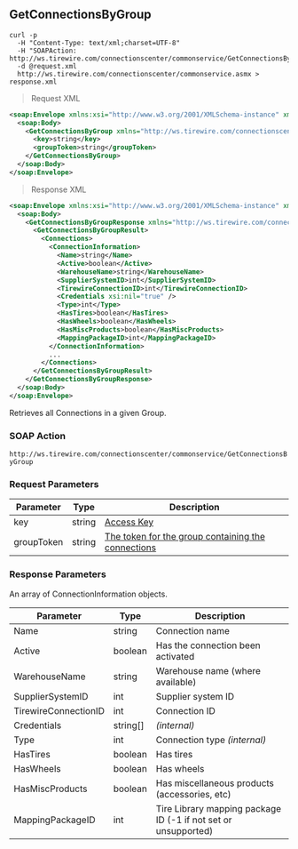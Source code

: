 ## GetConnectionsByGroup

```shell
curl -p
  -H "Content-Type: text/xml;charset=UTF-8"
  -H "SOAPAction: http://ws.tirewire.com/connectionscenter/commonservice/GetConnectionsByGroup"
  -d @request.xml
  http://ws.tirewire.com/connectionscenter/commonservice.asmx > response.xml
```

> Request XML

```xml
<soap:Envelope xmlns:xsi="http://www.w3.org/2001/XMLSchema-instance" xmlns:xsd="http://www.w3.org/2001/XMLSchema" xmlns:soap="http://schemas.xmlsoap.org/soap/envelope/">
  <soap:Body>
    <GetConnectionsByGroup xmlns="http://ws.tirewire.com/connectionscenter/commonservice">
      <key>string</key>
      <groupToken>string</groupToken>
    </GetConnectionsByGroup>
  </soap:Body>
</soap:Envelope>
```

> Response XML

```xml
<soap:Envelope xmlns:xsi="http://www.w3.org/2001/XMLSchema-instance" xmlns:xsd="http://www.w3.org/2001/XMLSchema" xmlns:soap="http://schemas.xmlsoap.org/soap/envelope/">
  <soap:Body>
    <GetConnectionsByGroupResponse xmlns="http://ws.tirewire.com/connectionscenter/commonservice">
      <GetConnectionsByGroupResult>
        <Connections>
          <ConnectionInformation>
            <Name>string</Name>
            <Active>boolean</Active>
            <WarehouseName>string</WarehouseName>
            <SupplierSystemID>int</SupplierSystemID>
            <TirewireConnectionID>int</TirewireConnectionID>
            <Credentials xsi:nil="true" />
            <Type>int</Type>
            <HasTires>boolean</HasTires>
            <HasWheels>boolean</HasWheels>
            <HasMiscProducts>boolean</HasMiscProducts>
            <MappingPackageID>int</MappingPackageID>
          </ConnectionInformation>
          ...
        </Connections>
      </GetConnectionsByGroupResult>
    </GetConnectionsByGroupResponse>
  </soap:Body>
</soap:Envelope>
```

Retrieves all Connections in a given Group.

### SOAP Action
`http://ws.tirewire.com/connectionscenter/commonservice/GetConnectionsByGroup`

### Request Parameters
Parameter | Type | Description
--------- | ---- | -----------
key | string | [Access Key](#access-keys)
groupToken | string | [The token for the group containing the connections](#creating-a-group)

### Response Parameters
An array of ConnectionInformation objects.

Parameter | Type | Description
--------- | ---- | -----------
Name | string | Connection name
Active | boolean | Has the connection been activated
WarehouseName | string | Warehouse name (where available)
SupplierSystemID | int | Supplier system ID
TirewireConnectionID | int | Connection ID
Credentials | string[] | *(internal)*
Type | int | Connection type *(internal)*
HasTires | boolean | Has tires
HasWheels | boolean | Has wheels
HasMiscProducts | boolean | Has miscellaneous products (accessories, etc)
MappingPackageID | int | Tire Library mapping package ID (-1 if not set or unsupported)
